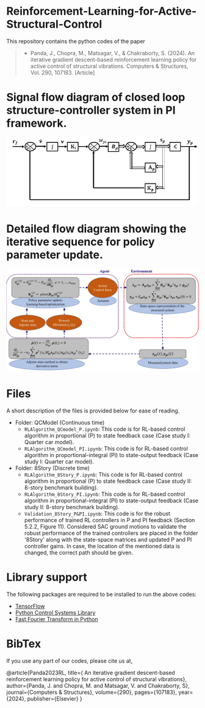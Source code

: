# Reinforcement-Learning-for-Active-Structural-Control
This repository contains the python codes of the paper 
  > + Panda, J., Chopra, M., Matsagar, V., & Chakraborty, S. (2024). An iterative gradient descent-based reinforcement learning policy for active control of structural vibrations. Computers & Structures, Vol. 290, 107183. [Article]

# Signal flow diagram of closed loop structure-controller system in PI framework.  
![Proportional-Integral state-output feedback](Figure1.png)

# Detailed flow diagram showing the iterative sequence for policy parameter update.
![Agent–Environment interaction](Figure3.png)

# Files
A short description of the files is provided below for ease of reading.
+ Folder: QCModel (Continuous time)
  + `RLAlgorithm_QCmodel_P.ipynb`: This code is for RL-based control algorithm in proportional (P) to state feedback case (Case study I: Quarter car model).
  + `RLAlgorithm_QCmodel_PI.ipynb`: This code is for RL-based control algorithm in proportional-integral (PI) to state-output feedback (Case study I: Quarter car model).
+ Folder: 8Story (Discrete time)
  + `RLAlgorithm_8Story_P.ipynb`: This code is for RL-based control algorithm in proportional (P) to state feedback case (Case study II: 8-story benchmark building).
  + `RLAlgorithm_8Story_PI.ipynb`: This code is for RL-based control algorithm in proportional-integral (PI) to state-output feedback (Case study II: 8-story benchmark building).
  + `Validation_8Story_P&PI.ipynb`: This code is for the robust performance of trained RL controllers in P and PI feedback (Section 5.2.2, Figure 11).
Considered SAC ground motions to validate the robust performance of the trained controllers are placed in the folder '8Story' along with the state-space matrices and updated P and PI controller gains. In case, the location of the mentioned data is changed, the correct path should be given.

# Library support
The following packages are required to be installed to run the above codes:
  + [TensorFlow](https://www.tensorflow.org)
  + [Python Control Systems Library](https://python-control.readthedocs.io/en/latest/matlab.html)
  + [Fast Fourier Transform in Python](https://pythonnumericalmethods.berkeley.edu/notebooks/chapter24.04-FFT-in-Python.html)

# BibTex
If you use any part of our codes, please cite us at,

@article{Panda2023RL,
  title={ An iterative gradient descent-based reinforcement learning policy for active control of structural vibrations},
  author={Panda, J. and Chopra, M. and Matsagar, V. and Chakraborty, S},
  journal={Computers & Structures},
  volume={290},
  pages={107183},
  year={2024},
  publisher={Elsevier}
}
